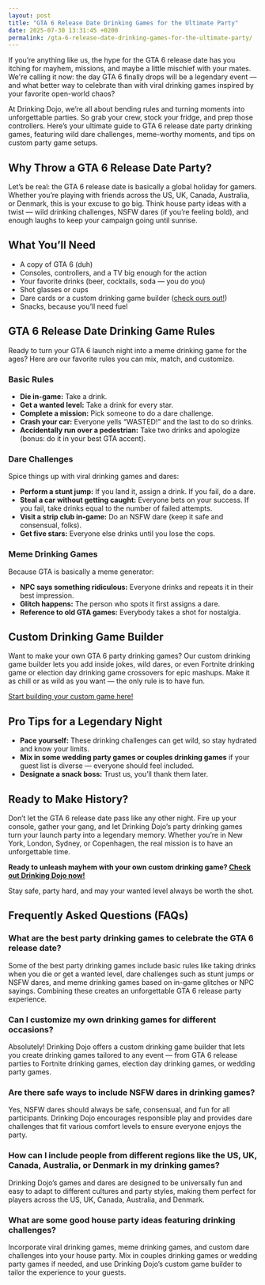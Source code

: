 ```yaml
---
layout: post
title: "GTA 6 Release Date Drinking Games for the Ultimate Party"
date: 2025-07-30 13:31:45 +0200
permalink: /gta-6-release-date-drinking-games-for-the-ultimate-party/
---
```

If you’re anything like us, the hype for the GTA 6 release date has you itching for mayhem, missions, and maybe a little mischief with your mates. We're calling it now: the day GTA 6 finally drops will be a legendary event — and what better way to celebrate than with viral drinking games inspired by your favorite open-world chaos?

At Drinking Dojo, we’re all about bending rules and turning moments into unforgettable parties. So grab your crew, stock your fridge, and prep those controllers. Here’s your ultimate guide to GTA 6 release date party drinking games, featuring wild dare challenges, meme-worthy moments, and tips on custom party game setups.

## Why Throw a GTA 6 Release Date Party?

Let’s be real: the GTA 6 release date is basically a global holiday for gamers. Whether you’re playing with friends across the US, UK, Canada, Australia, or Denmark, this is your excuse to go big. Think house party ideas with a twist — wild drinking challenges, NSFW dares (if you’re feeling bold), and enough laughs to keep your campaign going until sunrise.

## What You’ll Need

- A copy of GTA 6 (duh)
- Consoles, controllers, and a TV big enough for the action
- Your favorite drinks (beer, cocktails, soda — you do you)
- Shot glasses or cups
- Dare cards or a custom drinking game builder ([check ours out!](https://drinkingdojo.com))
- Snacks, because you’ll need fuel

## GTA 6 Release Date Drinking Game Rules

Ready to turn your GTA 6 launch night into a meme drinking game for the ages? Here are our favorite rules you can mix, match, and customize.

### Basic Rules

- **Die in-game:** Take a drink.
- **Get a wanted level:** Take a drink for every star.
- **Complete a mission:** Pick someone to do a dare challenge.
- **Crash your car:** Everyone yells “WASTED!” and the last to do so drinks.
- **Accidentally run over a pedestrian:** Take two drinks and apologize (bonus: do it in your best GTA accent).

### Dare Challenges

Spice things up with viral drinking games and dares:

- **Perform a stunt jump:** If you land it, assign a drink. If you fail, do a dare.
- **Steal a car without getting caught:** Everyone bets on your success. If you fail, take drinks equal to the number of failed attempts.
- **Visit a strip club in-game:** Do an NSFW dare (keep it safe and consensual, folks).
- **Get five stars:** Everyone else drinks until you lose the cops.

### Meme Drinking Games

Because GTA is basically a meme generator:

- **NPC says something ridiculous:** Everyone drinks and repeats it in their best impression.
- **Glitch happens:** The person who spots it first assigns a dare.
- **Reference to old GTA games:** Everybody takes a shot for nostalgia.

## Custom Drinking Game Builder

Want to make your own GTA 6 party drinking games? Our custom drinking game builder lets you add inside jokes, wild dares, or even Fortnite drinking game or election day drinking game crossovers for epic mashups. Make it as chill or as wild as you want — the only rule is to have fun.

[Start building your custom game here!](https://drinkingdojo.com)

## Pro Tips for a Legendary Night

- **Pace yourself:** These drinking challenges can get wild, so stay hydrated and know your limits.
- **Mix in some wedding party games or couples drinking games** if your guest list is diverse — everyone should feel included.
- **Designate a snack boss:** Trust us, you’ll thank them later.

## Ready to Make History?

Don’t let the GTA 6 release date pass like any other night. Fire up your console, gather your gang, and let Drinking Dojo’s party drinking games turn your launch party into a legendary memory. Whether you’re in New York, London, Sydney, or Copenhagen, the real mission is to have an unforgettable time.

**Ready to unleash mayhem with your own custom drinking game? [Check out Drinking Dojo now!](https://drinkingdojo.com)**

Stay safe, party hard, and may your wanted level always be worth the shot.

## Frequently Asked Questions (FAQs)

### What are the best party drinking games to celebrate the GTA 6 release date?

Some of the best party drinking games include basic rules like taking drinks when you die or get a wanted level, dare challenges such as stunt jumps or NSFW dares, and meme drinking games based on in-game glitches or NPC sayings. Combining these creates an unforgettable GTA 6 release party experience.

### Can I customize my own drinking games for different occasions?

Absolutely! Drinking Dojo offers a custom drinking game builder that lets you create drinking games tailored to any event — from GTA 6 release parties to Fortnite drinking games, election day drinking games, or wedding party games.

### Are there safe ways to include NSFW dares in drinking games?

Yes, NSFW dares should always be safe, consensual, and fun for all participants. Drinking Dojo encourages responsible play and provides dare challenges that fit various comfort levels to ensure everyone enjoys the party.

### How can I include people from different regions like the US, UK, Canada, Australia, or Denmark in my drinking games?

Drinking Dojo’s games and dares are designed to be universally fun and easy to adapt to different cultures and party styles, making them perfect for players across the US, UK, Canada, Australia, and Denmark.

### What are some good house party ideas featuring drinking challenges?

Incorporate viral drinking games, meme drinking games, and custom dare challenges into your house party. Mix in couples drinking games or wedding party games if needed, and use Drinking Dojo’s custom game builder to tailor the experience to your guests.

<script type="application/ld+json">
{
  "@context": "https://schema.org",
  "@type": "BlogPosting",
  "headline": "GTA 6 Release Date Drinking Games for the Ultimate Party",
  "description": "Celebrate the GTA 6 release date with wild party drinking games, dare challenges, meme drinking games, and custom game setups perfect for gamers across the US, UK, Canada, Australia, and Denmark.",
  "author": {
    "@type": "Person",
    "name": "Drinking Dojo"
  },
  "publisher": {
    "@type": "Person",
    "name": "Drinking Dojo"
  },
  "datePublished": "2024-06-01",
  "mainEntityOfPage": {
    "@type": "WebPage",
    "@id": "https://drinkingdojo.com/blog/gta-6-release-date-drinking-games"
  },
  "keywords": "drinking games, party drinking games, custom drinking game builder, dare challenges, viral drinking games, meme drinking games, fortnite drinking game, inauguration day drinking game, NSFW dares, election day drinking game, wedding party games, couples drinking games, house party ideas, drinking challenges",
  "inLanguage": "en-US"
}
</script>

<script type="application/ld+json">
{
  "@context": "https://schema.org",
  "@type": "FAQPage",
  "mainEntity": [
    {
      "@type": "Question",
      "name": "What are the best party drinking games to celebrate the GTA 6 release date?",
      "acceptedAnswer": {
        "@type": "Answer",
        "text": "Some of the best party drinking games include basic rules like taking drinks when you die or get a wanted level, dare challenges such as stunt jumps or NSFW dares, and meme drinking games based on in-game glitches or NPC sayings. Combining these creates an unforgettable GTA 6 release party experience."
      }
    },
    {
      "@type": "Question",
      "name": "Can I customize my own drinking games for different occasions?",
      "acceptedAnswer": {
        "@type": "Answer",
        "text": "Absolutely! Drinking Dojo offers a custom drinking game builder that lets you create drinking games tailored to any event — from GTA 6 release parties to Fortnite drinking games, election day drinking games, or wedding party games."
      }
    },
    {
      "@type": "Question",
      "name": "Are there safe ways to include NSFW dares in drinking games?",
      "acceptedAnswer": {
        "@type": "Answer",
        "text": "Yes, NSFW dares should always be safe, consensual, and fun for all participants. Drinking Dojo encourages responsible play and provides dare challenges that fit various comfort levels to ensure everyone enjoys the party."
      }
    },
    {
      "@type": "Question",
      "name": "How can I include people from different regions like the US, UK, Canada, Australia, or Denmark in my drinking games?",
      "acceptedAnswer": {
        "@type": "Answer",
        "text": "Drinking Dojo’s games and dares are designed to be universally fun and easy to adapt to different cultures and party styles, making them perfect for players across the US, UK, Canada, Australia, and Denmark."
      }
    },
    {
      "@type": "Question",
      "name": "What are some good house party ideas featuring drinking challenges?",
      "acceptedAnswer": {
        "@type": "Answer",
        "text": "Incorporate viral drinking games, meme drinking games, and custom dare challenges into your house party. Mix in couples drinking games or wedding party games if needed, and use Drinking Dojo’s custom game builder to tailor the experience to your guests."
      }
    }
  ]
}
</script>